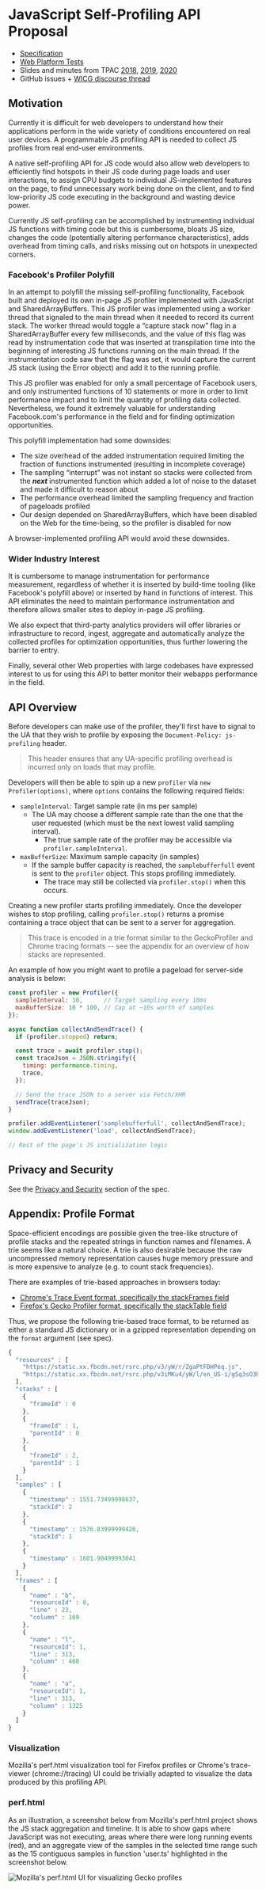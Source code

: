 # JavaScript Self-Profiling API Proposal

- [Specification](https://wicg.github.io/js-self-profiling)
- [Web Platform Tests](https://wpt.fyi/results/js-self-profiling?label=experimental&label=master&aligned)
- Slides and minutes from TPAC [2018](https://docs.google.com/document/d/1bYMLTkjcyOZR5Jt3vrulzMSoS32zOFtwyH33f6hW_C8/edit#heading=h.se3632b9q5z), [2019](https://docs.google.com/document/d/1-xMvUHAjqhQdegNqupxlqsLbfPHWq5MJ0iySg9Z1KBs/edit#), [2020](https://docs.google.com/document/d/1inejuvPONXPOLKTCcUzOBhPh6QOckMcltnR-E3xyZVQ/edit#)
- GitHub issues + [WICG discourse thread](https://discourse.wicg.io/t/proposal-an-api-to-allow-webpage-javascript-to-profile-its-own-performance/2818)

## Motivation

Currently it is difficult for web developers to understand how their applications perform in the wide variety of conditions encountered on real user devices. A programmable JS profiling API is needed to collect JS profiles from real end-user environments.

A native self-profiling API for JS code would also allow web developers to efficiently find hotspots in their JS code during page loads and user interactions, to assign CPU budgets to individual JS-implemented features on the page, to find unnecessary work being done on the client, and to find low-priority JS code executing in the background and wasting device power.

Currently JS self-profiling can be accomplished by instrumenting individual JS functions with timing code but this is cumbersome, bloats JS size, changes the code (potentially altering performance characteristics), adds overhead from timing calls, and risks missing out on hotspots in unexpected corners.

### Facebook's Profiler Polyfill

In an attempt to polyfill the missing self-profiling functionality, Facebook built and deployed its own in-page JS profiler implemented with JavaScript and SharedArrayBuffers. This JS profiler was implemented using a worker thread that signaled to the main thread when it needed to record its current stack. The worker thread would toggle a “capture stack now” flag in a SharedArrayBuffer every few milliseconds, and the value of this flag was read by instrumentation code that was inserted at transpilation time into the beginning of interesting JS functions running on the main thread. If the instrumentation code saw that the flag was set, it would capture the current JS stack (using the Error object) and add it to the running profile.

This JS profiler was enabled for only a small percentage of Facebook users, and only instrumented functions of 10 statements or more in order to limit performance impact and to limit the quantity of profiling data collected. Nevertheless, we found it extremely valuable for understanding Facebook.com's performance in the field and for finding optimization opportunities. 

This polyfill implementation had some downsides:

* The size overhead of the added instrumentation required limiting the fraction of functions instrumented (resulting in incomplete coverage)
* The sampling “interrupt” was not instant so stacks were collected from the **_next_** instrumented function which added a lot of noise to the dataset and made it difficult to reason about
* The performance overhead limited the sampling frequency and fraction of pageloads profiled
* Our design depended on SharedArrayBuffers, which have been disabled on the Web for the time-being, so the profiler is disabled for now

A browser-implemented profiling API would avoid these downsides.

### Wider Industry Interest

It is cumbersome to manage instrumentation for performance measurement, regardless of whether it is inserted by build-time tooling (like Facebook's polyfill above) or inserted by hand in functions of interest. This API eliminates the need to maintain performance instrumentation and therefore allows smaller sites to deploy in-page JS profiling.

We also expect that third-party analytics providers will offer libraries or infrastructure to record, ingest, aggregate and automatically analyze the collected profiles for optimization opportunities, thus further lowering the barrier to entry.

Finally, several other Web properties with large codebases have expressed interest to us for using this API to better monitor their webapps performance in the field.

## API Overview

Before developers can make use of the profiler, they'll first have to signal to the UA that they wish to profile by exposing the `Document-Policy: js-profiling` header.

> This header ensures that any UA-specific profiling overhead is incurred only on loads that may profile.

Developers will then be able to spin up a new `profiler` via `new Profiler(options)`, where `options` contains the following required fields:

- `sampleInterval`: Target sample rate (in ms per sample)
  - The UA may choose a different sample rate than the one that the user requested (which must be the next lowest valid sampling interval).
    - The true sample rate of the profiler may be accessible via `profiler.sampleInterval`.
- `maxBufferSize`: Maximum sample capacity (in samples)
  - If the sample buffer capacity is reached, the `samplebufferfull` event is sent to the `profiler` object. This stops profiling immediately.
    - The trace may still be collected via `profiler.stop()` when this occurs.

Creating a new profiler starts profiling immediately. Once the developer wishes to stop profiling, calling `profiler.stop()` returns a promise containing a trace object that can be sent to a server for aggregation.

> This trace is encoded in a trie format similar to the GeckoProfiler and Chrome tracing formats -- see the appendix for an overview of how stacks are represented.

An example of how you might want to profile a pageload for server-side analysis is below:

```javascript
const profiler = new Profiler({
  sampleInterval: 10,      // Target sampling every 10ms
  maxBufferSize: 10 * 100, // Cap at ~10s worth of samples
});

async function collectAndSendTrace() {
  if (profiler.stopped) return;

  const trace = await profiler.stop();
  const traceJson = JSON.stringify({
    timing: performance.timing,
    trace,
  });

  // Send the trace JSON to a server via Fetch/XHR
  sendTrace(traceJson);
}

profiler.addEventListener('samplebufferfull', collectAndSendTrace);
window.addEventListener('load', collectAndSendTrace);

// Rest of the page's JS initialization logic
```

## Privacy and Security

See the [Privacy and Security](https://wicg.github.io/js-self-profiling/#privacy-security) section of the spec.

## Appendix: Profile Format

Space-efficient encodings are possible given the tree-like structure of profile stacks and the repeated strings in function names and filenames. A trie seems like a natural choice. A trie is also desirable because the raw uncompressed memory representation causes huge memory pressure and is more expensive to analyze (e.g. to count stack frequencies).

There are examples of trie-based approaches in browsers today:

* [Chrome's Trace Event format, specifically the stackFrames field](https://docs.google.com/document/d/1CvAClvFfyA5R-PhYUmn5OOQtYMH4h6I0nSsKchNAySU/preview#heading=h.yr703knxre9f)
* [Firefox's Gecko Profiler format, specifically the stackTable field](https://github.com/devtools-html/perf.html/blob/master/docs-developer/gecko-profile-format.md#source-data-format)

Thus, we propose the following trie-based trace format, to be returned as either a standard JS dictionary or in a gzipped representation depending on the `format` argument (see spec).

```javascript
{
  "resources" : [
    "https://static.xx.fbcdn.net/rsrc.php/v3/yW/r/ZgaPtFDHPeq.js",
    "https://static.xx.fbcdn.net/rsrc.php/v3iMKu4/yW/l/en_US-i/gSq3sO3PcU1.js"
  ],
  "stacks" : [
    {
      "frameId" : 0
    },
    {
      "frameId" : 1,
      "parentId" : 0
    },
    {
      "frameId" : 2,
      "parentId" : 1
    }
  ],
  "samples" : [
    {
      "timestamp" : 1551.73499998637,
      "stackId": 2
    },
    {
      "timestamp" : 1576.83999999426,
      "stackId": 1
    },
    {
      "timestamp" : 1601.90499993041
    }
  ],
  "frames" : [
    {
      "name" : "b",
      "resourceId" : 0,
      "line" : 23,
      "column" : 169
    },
    {
      "name" : "l",
      "resourceId": 1,
      "line" : 313,
      "column" : 468
    },
    {
      "name" : "a",
      "resourceId": 1,
      "line" : 313,
      "column" : 1325
    }
  ]
}
```

### Visualization

Mozilla's perf.html visualization tool for Firefox profiles or Chrome's trace-viewer (chrome://tracing) UI could be trivially adapted to visualize the data produced by this profiling API.

### perf.html

As an illustration, a screenshot below from Mozilla's perf.html project shows the JS stack aggregation and timeline. It is able to show gaps where JavaScript was not executing, areas where there were long running events (red), and an aggregate view of the samples in the selected time range such as the 15 contiguous samples in function 'user.ts' highlighted in the screenshot below.

![Mozilla's perf.html UI for visualizing Gecko profiles](perf.html.png)

